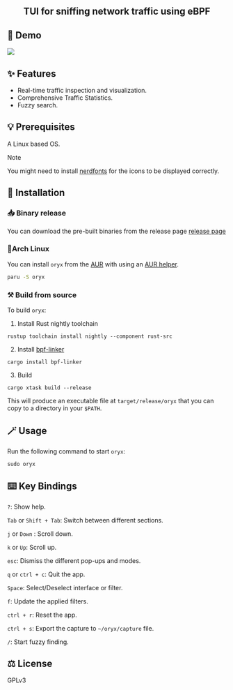 <div align="center">
  <h2> TUI for sniffing network traffic using eBPF </h2>
</div>

## 📸 Demo

![](https://github.com/user-attachments/assets/437dcfbd-62a5-4505-909b-0410f2378f67)

## ✨ Features

- Real-time traffic inspection and visualization.
- Comprehensive Traffic Statistics.
- Fuzzy search.

## 💡 Prerequisites

A Linux based OS.

> [!NOTE]
> You might need to install [nerdfonts](https://www.nerdfonts.com/) for the icons to be displayed correctly.

## 🚀 Installation

### 📥 Binary release

You can download the pre-built binaries from the release page [release page](https://github.com/pythops/oryx/releases)

### 🐧Arch Linux

You can install `oryx` from the [AUR](https://aur.archlinux.org/packages/oryx) with using an [AUR helper](https://wiki.archlinux.org/title/AUR_helpers).

```bash
paru -S oryx
```

### ⚒️ Build from source

To build `oryx`:

1. Install Rust nightly toolchain

```
rustup toolchain install nightly --component rust-src
```

2. Install [bpf-linker](https://github.com/aya-rs/bpf-linker)

```
cargo install bpf-linker
```

3. Build

```
cargo xtask build --release
```

This will produce an executable file at `target/release/oryx` that you can copy to a directory in your `$PATH`.

## 🪄 Usage

Run the following command to start `oryx`:

```
sudo oryx
```

## ⌨️ Key Bindings

`?`: Show help.

`Tab` or `Shift + Tab`: Switch between different sections.

`j` or `Down` : Scroll down.

`k` or `Up`: Scroll up.

`esc`: Dismiss the different pop-ups and modes.

`q` or `ctrl + c`: Quit the app.

`Space`: Select/Deselect interface or filter.

`f`: Update the applied filters.

`ctrl + r`: Reset the app.

`ctrl + s`: Export the capture to `~/oryx/capture` file.

`/`: Start fuzzy finding.

## ⚖️ License

GPLv3
